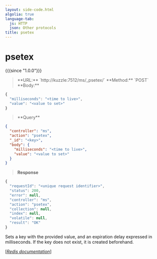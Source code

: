 ```yaml
---
layout: side-code.html
algolia: true
language-tab:
  js: HTTP
  json: Other protocols
title: psetex
---
```


# psetex

{{{since "1.0.0"}}}




<blockquote class="js">
<p>
**URL:** `http://kuzzle:7512/ms/_psetex/<key>`  
**Method:** `POST`  
**Body:**
</p>
</blockquote>


```js
{
  "milliseconds": "<time to live>",
  "value": "<value to set>"
}
```



<blockquote class="json">
<p>
**Query**
</p>
</blockquote>


```json
{
  "controller": "ms",
  "action": "psetex",
  "_id": "<key>",
  "body": {
    "milliseconds": "<time to live>",
    "value": "<value to set>"
  }
}
```

>**Response**

```javascript
{
  "requestId": "<unique request identifier>",
  "status": 200,
  "error": null,
  "controller": "ms",
  "action": "psetex",
  "collection": null,
  "index": null,
  "volatile": null,
  "result": "OK"
}
```

Sets a key with the provided value, and an expiration delay expressed in milliseconds. If the key does not exist, it is created beforehand.

[[_Redis documentation_]](https://redis.io/commands/psetex)
